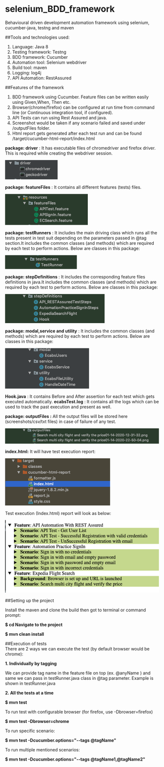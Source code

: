 # selenium_BDD_framework

Behavioural driven development automation framework using selenium, cucumber-java, testng and maven


##Tools and technologies used:

1. Language: Java 8
2. Testing framework: Testng
3. BDD framework: Cucumber
4. Automation tool: Selenium webdriver
5. Build tool: maven
6. Logging: log4j
7. API Automation: RestAssured


##Features of the framework
1. BDD framework using Cucumber. Feature files can be written easily using Given,When, Then etc.
2. Browser(chrome/firefox) can be configured at run time  from command line (or Continuous integration tool, if configured).
3. API Tests can run using Rest Assured and java.
4. Screenshot would be taken if any scenario failed and saved under /outputFiles folder.
5. Html report gets generated after each test run and can be found /target/cucumber-html-report/index.html


**package: driver** : It has executable files of chromedriver and firefox driver. This is required while creating the webdriver session.

![image](images/image1.png)

**package: featureFiles** : It contains all different features (tests) files. 

![image](images/image2.png)

**package: testRunners** : It includes the main driving class which runs all the tests present in test suit depending on the parameters passed in @tag section.It includes the common classes (and methods) which are required by each test to perform actions. Below are classes in this package:

![image](images/image3.png)

**package: stepDefinitions** : It includes the corresponding feature files definitions in java.It includes the common classes (and methods) which are required by each test to perform actions. Below are classes in this package:

![image](images/image4.png)

**package: modal,service and utility** : It includes the common classes (and methods) which are required by each test to perform actions. Below are classes in this package:

![image](images/image5.png)

**Hook.java** : It contains Before and After assertion for each test which gets executed automatically.
**ecabsTest.log** : It contains all the logs which can be used to track the past execution and present as well.

**package: outputFiles :** All the output files will be stored here (screenshots/csv/txt files) in case of failure of any test.

![image](images/image6.png)


**index.html:** It will have test execution report:

![image](images/image7.png)

Test execution (Index.html) report will look as below:

![image](images/image8.png)



##Setting up the project

Install the maven and clone the build then got to terminal or command prompt:

**$ cd Navigate to the project**

**$ mvn clean install**



##Execution of tests  
There are 2 ways we can execute the test (by default browser would be chrome):

**1. Individually by tagging**

We can provide tag name in the feature file on top (ex. @anyName ) and same we can pass in testRunner.java class in @tag parameter. Example is shown in testRunner.java 

**2. All the tests at a time**

**$ mvn test**

To run test with configurable browser (for firefox, use -Dbrowser=firefox)

**$ mvn test -Dbrowser=chrome**


To run specific scenario:

**$ mvn test -Dcucumber.options="--tags @tagName"**

To run multiple mentioned scenarios:

**$ mvn test -Dcucumber.options="--tags @tagName1,@tagName2"**
